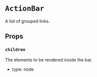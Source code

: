`ActionBar`
===========

A list of grouped links.

Props
-----

### `children`

The elements to be rendered inside the bar.

- type: node


